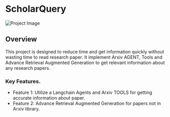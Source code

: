 # ScholarQuery

![Project Image](https://media.beehiiv.com/cdn-cgi/image/fit=scale-down,format=auto,onerror=redirect,quality=80/uploads/asset/file/8368de64-741a-4488-982b-d3e4245334ba/RAG_-_Retrieval.png?t=1709798274)


## Overview
This project is designed to reduce time and get information quickly without wasting time to read research paper. It implement Arxiv AGENT, Tools and Advance Retrieval Augmented Generation to get relevant information about any research papers.


### Key Features.
- Feature 1: Utilize a Langchain Agents and Arxiv TOOLS for getting accurate information about paper.
- Feature 2: Advance Retrieval Augmented Generation for papers not in Arxiv library.